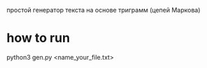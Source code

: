простой генератор текста на основе триграмм (цепей Маркова)  
# how to run
python3 gen.py <name_your_file.txt>  

